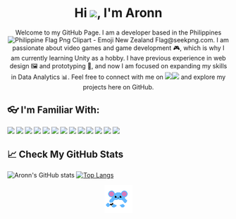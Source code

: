 <h1 align="center">Hi <img src="https://raw.githubusercontent.com/MartinHeinz/MartinHeinz/master/wave.gif" width="30px">, I'm Aronn </h1>
<p align="center"> 
  Welcome to my GitHub Page. I am a developer based in the Philippines <img src="https://cdn.pixabay.com/photo/2012/04/10/22/58/philippines-26794_1280.png" alt="Philippine Flag Png Clipart - Emoji New Zealand Flag@seekpng.com" width=20px >. I am passionate about video games and game development 🎮, which is why I am currently learning Unity as a hobby. I have previous experience in web design 🖼 and prototyping 🤖, and now I am focused on expanding my skills in Data Analytics 📊. Feel free to connect with me on <a href="https://www.linkedin.com/in/aronn-marc-duran/"><img src="https://upload.wikimedia.org/wikipedia/commons/thumb/c/ca/LinkedIn_logo_initials.png/768px-LinkedIn_logo_initials.png" width=20px ></a><a href="https://twitter.com/arumaril"><img src="https://logos-world.net/wp-content/uploads/2020/04/Twitter-Logo.png" width=30px></a>
and explore my projects here on GitHub.</p> 

## 👓 I'm Familiar With:
![](https://img.shields.io/badge/OS-Windows_10-informational?style=flat&logo=windows&logoColor=white&color=2bbc8a)
![](https://img.shields.io/badge/Browser-Opera_GX-informational?style=flat&logo=Opera&logoColor=white&color=2bbc8a)
![](https://img.shields.io/badge/Editor-Visual_Studio_Code-informational?style=flat&logo=visual-studio-code&logoColor=white&color=2bbc8a)
![](https://img.shields.io/badge/Code-Python-informational?style=flat&logo=python&logoColor=white&color=2bbc8a)
![](https://img.shields.io/badge/Code-CSS3-informational?style=flat&logo=css3&logoColor=white&color=2bbc8a)
![](https://img.shields.io/badge/Code-HTML5-informational?style=flat&logo=html5&logoColor=white&color=2bbc8a)
![](https://img.shields.io/badge/Code-Bootstrap-informational?style=flat&logo=bootstrap&logoColor=white&color=2bbc8a)
![](https://img.shields.io/badge/GameDev-Unity-informational?style=flat&logo=unity&logoColor=white&color=2bbc8a)
![](https://img.shields.io/badge/AssetCreation-Aseprite-informational?style=flat&logo=Aseprite&logoColor=white&color=2bbc8a)
![](https://img.shields.io/badge/Designing-Canva-informational?style=flat&logo=Canva&logoColor=white&color=2bbc8a)
![](https://img.shields.io/badge/Designing-Figma-informational?style=flat&logo=figma&logoColor=white&color=2bbc8a)
![](https://img.shields.io/badge/AI-Tools-Chatgpt-informational?style=flat&logo=openai&logoColor=white&color=2bbc8a)
![](https://img.shields.io/badge/Tools-GoogleColab-informational?style=flat&logo=googlecolab&logoColor=white&color=2bbc8a)


## 📈 Check My GitHub Stats

![Aronn's GitHub stats](https://github-readme-stats.vercel.app/api?username=ARONNU&show_icons=true&theme=dark)
[![Top Langs](https://github-readme-stats.vercel.app/api/top-langs/?username=ARONNU&langs_count=8&theme=dark)](https://github.com/ARONNU/github-readme-stats)
<br>

<p align="center">
  <img alt="Goofy Gif" width="64px" src="hehe.gif"/> 
</p>
<!---
ARONNU/ARONNU is a ✨ special ✨ repository because its `README.md` (this file) appears on your GitHub profile.
You can click the Preview link to take a look at your changes.
--->

